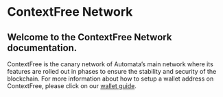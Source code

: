 # ContextFree Network

## Welcome to the ContextFree Network documentation.

ContextFree is the canary network of Automata’s main network where its features are rolled out in phases to ensure the stability and security of the blockchain.
For more information about how to setup a wallet address on ContextFree, please click on our [wallet guide](./canarynet/canarywalletguide.md).
